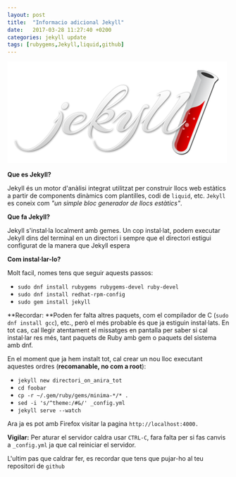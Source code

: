 ```yaml
---
layout: post
title:  "Informacio adicional Jekyll"
date:   2017-03-28 11:27:40 +0200
categories: jekyll update
tags: [rubygems,Jekyll,liquid,github]
---
```


![jekyll](/public/jekyll.png)

**Que es Jekyll?**

Jekyll és un motor d'anàlisi integrat utilitzat per construir llocs web estàtics a partir 
de components dinàmics com plantilles, codi de ``liquid``, etc. ``Jekyll`` es coneix com 
_"un simple bloc generador de llocs estàtics"_.

**Que fa Jekyll?**

Jekyll s'instal·la localment amb gemes. Un cop instal·lat, podem executar Jekyll dins del terminal en un directori
i sempre que el directori estigui configurat de la manera que Jekyll espera

**Com instal·lar-lo?**

Molt facil, nomes tens que seguir aquests passos:
* ``sudo dnf install rubygems rubygems-devel ruby-devel``
* ``sudo dnf install redhat-rpm-config``
* ``sudo gem install jekyll``

**Recordar: **Poden fer falta altres paquets, com el compilador de C (``sudo dnf install gcc``), etc., 
però el més probable és que ja estiguin instal·lats. En tot cas, cal llegir atentament el missatges 
en pantalla per saber si cal instal·lar res més, tant paquets de Ruby amb gem o paquets del sistema amb dnf.

En el moment que ja hem instalt tot, cal crear un nou lloc executant aquestes ordres (**recomanable, no com a root**):
* ``jekyll new directori_on_anira_tot``
* ``cd foobar``
* ``cp -r ~/.gem/ruby/gems/minima-*/* .``
* ``sed -i 's/^theme:/#&/' _config.yml``
* ``jekyll serve --watch``

Ara ja es pot amb Firefox visitar la pagina ``http://localhost:4000.``

**Vigilar:** Per aturar el servidor caldra usar ``CTRL-C``, fara falta per si fas canvis a ``_config.yml`` ja que cal
reiniciar el servidor.

L'ultim pas que caldrar fer, es recordar que tens que pujar-ho al teu repositori de ``github``
